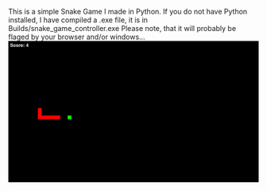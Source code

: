 This is a simple Snake Game I made in Python. If you do not have Python installed, I have compiled a .exe file, it is in Builds/snake_game_controller.exe Please note, that it will probably be flaged by your browser and/or windows...
![Preview Of The Snake Game](photos/snake_game_preview.png)

